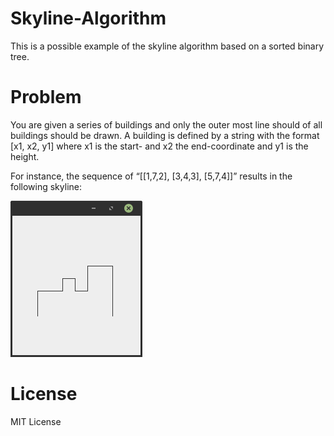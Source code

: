 # Skyline-Algorithm
This is a possible example of the skyline algorithm based on a sorted binary tree.

# Problem
You are given a series of buildings and only the outer most line should of all buildings should be drawn. A building is defined by a string with the format [x1, x2, y1] where x1 is the start- and x2 the end-coordinate and y1 is the height.

For instance, the sequence of “[[1,7,2], [3,4,3], [5,7,4]]” results in the following skyline:

![Example Skyline](/example-skyline.png)

# License
MIT License
